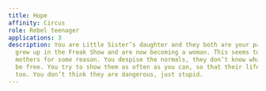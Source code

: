 ```yaml
---
title: Hope
affinity: Circus
role: Rebel teenager
applications: 3
description: You are Little Sister’s daughter and they both are your parents. You
  grew up in the Freak Show and are now becoming a woman. This seems to frighten your
  mothers for some reason. You despise the normals, they don’t know what means to
  be free. You try to show them as often as you can, so that their life could be better
  too. You don’t think they are dangerous, just stupid.
---
```

